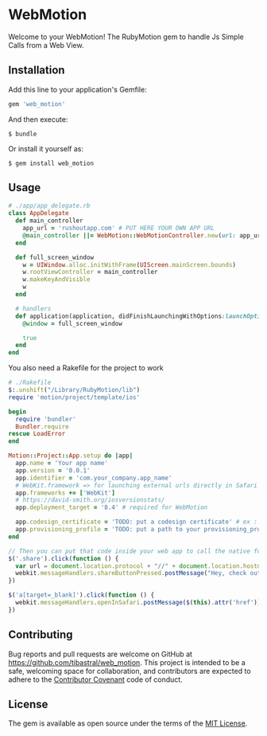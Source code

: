 # WebMotion

Welcome to your WebMotion! The RubyMotion gem to handle Js Simple Calls from a Web View.

## Installation

Add this line to your application's Gemfile:

```ruby
gem 'web_motion'
```

And then execute:

    $ bundle

Or install it yourself as:

    $ gem install web_motion

## Usage

```ruby
# ./app/app_delegate.rb
class AppDelegate
  def main_controller
    app_url = 'rushoutapp.com' # PUT HERE YOUR OWN APP URL
    @main_controller ||= WebMotion::WebMotionController.new(url: app_url)
  end

  def full_screen_window
    w = UIWindow.alloc.initWithFrame(UIScreen.mainScreen.bounds)
    w.rootViewController = main_controller
    w.makeKeyAndVisible
    w
  end

  # handlers
  def application(application, didFinishLaunchingWithOptions:launchOptions)
    @window = full_screen_window

    true
  end
end
```

You also need a Rakefile for the project to work

```ruby
# ./Rakefile
$:.unshift("/Library/RubyMotion/lib")
require 'motion/project/template/ios'

begin
  require 'bundler'
  Bundler.require
rescue LoadError
end

Motion::Project::App.setup do |app|
  app.name = 'Your app name'
  app.version = '0.0.1'
  app.identifier = 'com.your_company.app_name'
  # WebKit.framework => for launching external urls directly in Safari (required for WebMotion)
  app.frameworks += ['WebKit']
  # https://david-smith.org/iosversionstats/
  app.deployment_target = '8.4' # required for WebMotion

  app.codesign_certificate = 'TODO: put a codesign certificate' # ex : 'iPhone Developer: John Doe (UENTOH78)'
  app.provisioning_profile = 'TODO: put a path to your provisioning_profile' # ex : '~/Library/MobileDevice/Provisioning Profiles/8329ee89-3298-3898-8398-8b3893829823.mobileprovision'
end
```

```js
// Then you can put that code inside your web app to call the native functions directly from your web app !
$('.share').click(function () {
  var url = document.location.protocol + "//" + document.location.hostname + document.location.pathname;
  webkit.messageHandlers.shareButtonPressed.postMessage("Hey, check out that on RushOut : " + url);
})

$('a[target=_blank]').click(function () {
  webkit.messageHandlers.openInSafari.postMessage($(this).attr('href'));
})
```


## Contributing

Bug reports and pull requests are welcome on GitHub at https://github.com/tibastral/web_motion. This project is intended to be a safe, welcoming space for collaboration, and contributors are expected to adhere to the [Contributor Covenant](contributor-covenant.org) code of conduct.


## License

The gem is available as open source under the terms of the [MIT License](http://opensource.org/licenses/MIT).
